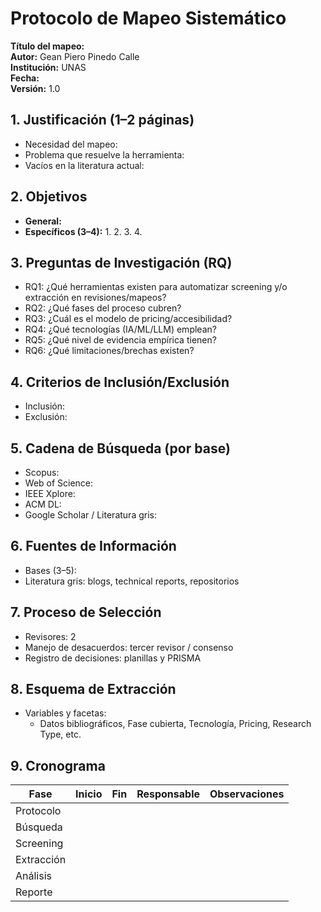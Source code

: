 
# Protocolo de Mapeo Sistemático
**Título del mapeo:**  
**Autor:** Gean Piero Pinedo Calle  
**Institución:** UNAS  
**Fecha:**  
**Versión:** 1.0

## 1. Justificación (1–2 páginas)
- Necesidad del mapeo:
- Problema que resuelve la herramienta:
- Vacíos en la literatura actual:

## 2. Objetivos
- **General:**
- **Específicos (3–4):**
  1. 
  2. 
  3. 
  4. 

## 3. Preguntas de Investigación (RQ)
- RQ1: ¿Qué herramientas existen para automatizar screening y/o extracción en revisiones/mapeos?
- RQ2: ¿Qué fases del proceso cubren?
- RQ3: ¿Cuál es el modelo de pricing/accesibilidad?
- RQ4: ¿Qué tecnologías (IA/ML/LLM) emplean?
- RQ5: ¿Qué nivel de evidencia empírica tienen?
- RQ6: ¿Qué limitaciones/brechas existen?

## 4. Criterios de Inclusión/Exclusión
- Inclusión:
- Exclusión:

## 5. Cadena de Búsqueda (por base)
- Scopus:
- Web of Science:
- IEEE Xplore:
- ACM DL:
- Google Scholar / Literatura gris:

## 6. Fuentes de Información
- Bases (3–5): 
- Literatura gris: blogs, technical reports, repositorios

## 7. Proceso de Selección
- Revisores: 2
- Manejo de desacuerdos: tercer revisor / consenso
- Registro de decisiones: planillas y PRISMA

## 8. Esquema de Extracción
- Variables y facetas:
  - Datos bibliográficos, Fase cubierta, Tecnología, Pricing, Research Type, etc.

## 9. Cronograma
| Fase | Inicio | Fin | Responsable | Observaciones |
|------|--------|-----|-------------|---------------|
| Protocolo |  |  |  |  |
| Búsqueda  |  |  |  |  |
| Screening |  |  |  |  |
| Extracción|  |  |  |  |
| Análisis  |  |  |  |  |
| Reporte   |  |  |  |  |
